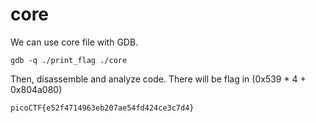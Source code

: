 # core

We can use core file with GDB.

`gdb -q ./print_flag ./core`

Then, disassemble and analyze code. There will be flag in (0x539 * 4 + 0x804a080)

`picoCTF{e52f4714963eb207ae54fd424ce3c7d4}`
